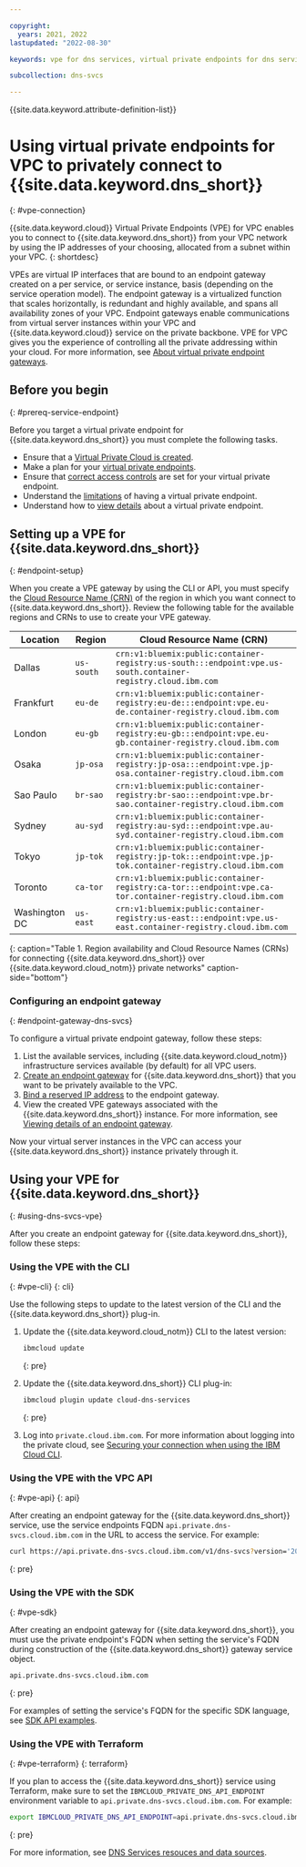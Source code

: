 ```yaml
---

copyright:
  years: 2021, 2022
lastupdated: "2022-08-30"

keywords: vpe for dns services, virtual private endpoints for dns services, using vpe for vpc with dns services, isolation for dns services, private network for dns services, network isolation in dns services, non-public routes for dns services, private connection for dns services, private connectivity for dns services

subcollection: dns-svcs

---
```


{{site.data.keyword.attribute-definition-list}}


# Using virtual private endpoints for VPC to privately connect to {{site.data.keyword.dns_short}}
{: #vpe-connection}

{{site.data.keyword.cloud}} Virtual Private Endpoints (VPE) for VPC enables you to connect to {{site.data.keyword.dns_short}} from your VPC network by using the IP addresses of your choosing, allocated from a subnet within your VPC.
{: shortdesc}

VPEs are virtual IP interfaces that are bound to an endpoint gateway created on a per service, or service instance, basis (depending on the service operation model). The endpoint gateway is a virtualized function that scales horizontally, is redundant and highly available, and spans all availability zones of your VPC. Endpoint gateways enable communications from virtual server instances within your VPC and {{site.data.keyword.cloud}} service on the private backbone. VPE for VPC gives you the experience of controlling all the private addressing within your cloud. For more information, see [About virtual private endpoint gateways](/docs/vpc?topic=vpc-about-vpe).

## Before you begin
{: #prereq-service-endpoint}

Before you target a virtual private endpoint for {{site.data.keyword.dns_short}} you must complete the following tasks.

* Ensure that a [Virtual Private Cloud is created](/docs/vpc?topic=vpc-getting-started).
* Make a plan for your [virtual private endpoints](/docs/vpc?topic=vpc-planning-considerations).
* Ensure that [correct access controls](/docs/vpc?topic=vpc-vpe-configuring-acls) are set for your virtual private endpoint.
* Understand the [limitations](/docs/vpc?topic=vpc-limitations-vpe) of having a virtual private endpoint.
* Understand how to [view details](/docs/vpc?topic=vpc-vpe-viewing-details-of-an-endpoint-gateway) about a virtual private endpoint.

## Setting up a VPE for {{site.data.keyword.dns_short}}
{: #endpoint-setup}

When you create a VPE gateway by using the CLI or API, you must specify the [Cloud Resource Name (CRN)](/docs/account?topic=account-crn) of the region in which you want connect to {{site.data.keyword.dns_short}}. Review the following table for the available regions and CRNs to use to create your VPE gateway.

| Location | Region | Cloud Resource Name (CRN) |
|---------|-------|----------------|
| Dallas | `us-south` | `crn:v1:bluemix:public:container-registry:us-south:::endpoint:vpe.us-south.container-registry.cloud.ibm.com` |
| Frankfurt | `eu-de` | `crn:v1:bluemix:public:container-registry:eu-de:::endpoint:vpe.eu-de.container-registry.cloud.ibm.com` |
| London | `eu-gb` | `crn:v1:bluemix:public:container-registry:eu-gb:::endpoint:vpe.eu-gb.container-registry.cloud.ibm.com` |
| Osaka | `jp-osa` | `crn:v1:bluemix:public:container-registry:jp-osa:::endpoint:vpe.jp-osa.container-registry.cloud.ibm.com` |
| Sao Paulo | `br-sao` | `crn:v1:bluemix:public:container-registry:br-sao:::endpoint:vpe.br-sao.container-registry.cloud.ibm.com` |
| Sydney | `au-syd` | `crn:v1:bluemix:public:container-registry:au-syd:::endpoint:vpe.au-syd.container-registry.cloud.ibm.com` |
| Tokyo | `jp-tok` | `crn:v1:bluemix:public:container-registry:jp-tok:::endpoint:vpe.jp-tok.container-registry.cloud.ibm.com` |
| Toronto  | `ca-tor` | `crn:v1:bluemix:public:container-registry:ca-tor:::endpoint:vpe.ca-tor.container-registry.cloud.ibm.com` |
| Washington DC | `us-east` | `crn:v1:bluemix:public:container-registry:us-east:::endpoint:vpe.us-east.container-registry.cloud.ibm.com` |
{: caption="Table 1. Region availability and Cloud Resource Names (CRNs) for connecting {{site.data.keyword.dns_short}} over {{site.data.keyword.cloud_notm}} private networks" caption-side="bottom"}

### Configuring an endpoint gateway
{: #endpoint-gateway-dns-svcs}

To configure a virtual private endpoint gateway, follow these steps:

1. List the available services, including {{site.data.keyword.cloud_notm}} infrastructure services available (by default) for all VPC users.
1. [Create an endpoint gateway](/docs/vpc?topic=vpc-ordering-endpoint-gateway) for {{site.data.keyword.dns_short}} that you want to be privately available to the VPC.  
1. [Bind a reserved IP address](/docs/vpc?topic=vpc-bind-unbind-reserved-ip) to the endpoint gateway. 
1. View the created VPE gateways associated with the {{site.data.keyword.dns_short}} instance. For more information, see [Viewing details of an endpoint gateway](/docs/vpc?topic=vpc-vpe-viewing-details-of-an-endpoint-gateway). 

Now your virtual server instances in the VPC can access your {{site.data.keyword.dns_short}} instance privately through it.

## Using your VPE for {{site.data.keyword.dns_short}}
{: #using-dns-svcs-vpe}

After you create an endpoint gateway for {{site.data.keyword.dns_short}}, follow these steps:

### Using the VPE with the CLI
{: #vpe-cli}
{: cli}

Use the following steps to update to the latest version of the CLI and the {{site.data.keyword.dns_short}} plug-in.

1. Update the {{site.data.keyword.cloud_notm}} CLI to the latest version:

   ```sh
   ibmcloud update
   ```
   {: pre}
   
1. Update the {{site.data.keyword.dns_short}} CLI plug-in:

   ```sh
   ibmcloud plugin update cloud-dns-services
   ```
   {: pre}
   
1. Log into `private.cloud.ibm.com`. For more information about logging into the private cloud, see [Securing your connection when using the IBM Cloud CLI](docs/cli?topic=cli-service-connection).

### Using the VPE with the VPC API 
{: #vpe-api}
{: api}

After creating an endpoint gateway for the {{site.data.keyword.dns_short}} service, use the service endpoints FQDN `api.private.dns-svcs.cloud.ibm.com` in the URL to access the service. For example:

```sh
curl https://api.private.dns-svcs.cloud.ibm.com/v1/dns-svcs?version='2020-03-31' -H "Authorization: Bearer $iam_token"
```
{: pre}

### Using the VPE with the SDK
{: #vpe-sdk}

After creating an endpoint gateway for {{site.data.keyword.dns_short}}, you must use the private endpoint's FQDN when setting the service's FQDN during construction of the {{site.data.keyword.dns_short}} gateway service object.

```sh
api.private.dns-svcs.cloud.ibm.com
```
{: pre}

For examples of setting the service's FQDN for the specific SDK language, see [SDK API examples](/apidocs/dns-svcs?code=go#authentication).

### Using the VPE with Terraform
{: #vpe-terraform}
{: terraform}

If you plan to access the {{site.data.keyword.dns_short}} service using Terraform, make sure to set the `IBMCLOUD_PRIVATE_DNS_API_ENDPOINT` environment variable to `api.private.dns-svcs.cloud.ibm.com`. For example:

```sh
export IBMCLOUD_PRIVATE_DNS_API_ENDPOINT=api.private.dns-svcs.cloud.ibm.com
```
{: pre}

For more information, see [DNS Services resouces and data sources](/docs/ibm-cloud-provider-for-terraform?topic=ibm-cloud-provider-for-terraform-resources-datasource-list#ibm-dns-service_rd).
